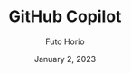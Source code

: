 ---
author: "Futo Horio"
title: "GitHub Copilot"
date: "January 2, 2023"
description: "GitHub Copilot 解説"
tags: ["GitHub"]
ShowToc: true
ShowBreadCrumbs: true
draft: true
---